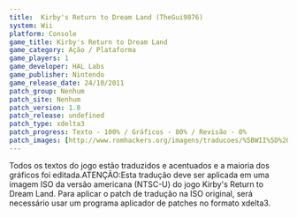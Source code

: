 ```yaml
---
title:  Kirby's Return to Dream Land (TheGui9876)
system: Wii
platform: Console
game_title: Kirby's Return to Dream Land
game_category: Ação / Plataforma
game_players: 1
game_developer: HAL Labs
game_publisher: Nintendo
game_release_date: 24/10/2011
patch_group: Nenhum
patch_site: Nenhum
patch_version: 1.8
patch_release: undefined
patch_type: xdelta3
patch_progress: Texto - 100% / Gráficos - 80% / Revisão - 0%
patch_images: [http://www.romhackers.org/imagens/traducoes/%5BWII%5D%20Kirby's%20Return%20to%20Dreamland%20-%20TheGui9876%20-%201.jpg,http://www.romhackers.org/imagens/traducoes/%5BWII%5D%20Kirby's%20Return%20to%20Dreamland%20-%20TheGui9876%20-%202.jpg,http://www.romhackers.org/imagens/traducoes/%5BWII%5D%20Kirby's%20Return%20to%20Dreamland%20-%20TheGui9876%20-%203.jpg]
---
```

Todos os textos do jogo estão traduzidos e acentuados e a maioria dos gráficos foi editada.ATENÇÃO:Esta tradução deve ser aplicada em uma imagem ISO da versão americana (NTSC-U) do jogo Kirby's Return to Dream Land. Para aplicar o patch de tradução na ISO original, será necessário usar um programa aplicador de patches no formato xdelta3.